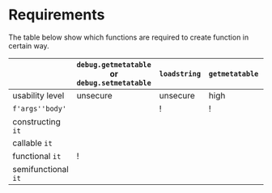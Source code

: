 Requirements
============
The table below show which functions are required to create function in certain way.  

&nbsp;              | `debug.getmetatable` or `debug.setmetatable` | `loadstring` | `getmetatable` | `setmetatable` | `type` | `table.concat` | `select` and `unpack` 
--------------------|----------------------------------------------|--------------|----------------|----------------|--------|----------------|-------------------
usability level     | unsecure                                     | unsecure     | high           | high           | high   | implementable  | implementable     
`f'args''body'`     |                                              | !            | !              |                |        | !              |                   
constructing `it`   |                                              |              |                | !              | !      |                | `args`            
callable `it`       |                                              |              |                | !              | !      |                | `args`            
functional `it`     | !                                            |              |                | !              | !      |                | `args`            
semifunctional `it` |                                              |              |                | !              | !      |                | `args`             